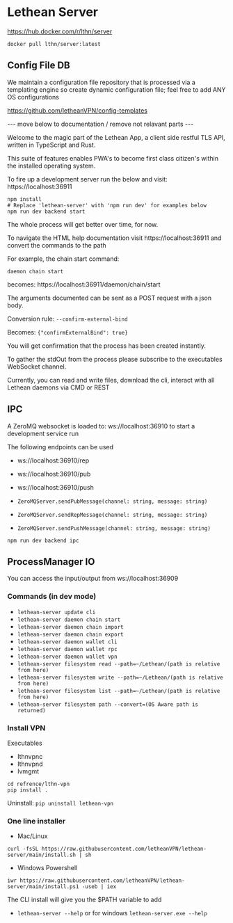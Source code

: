 # Lethean Server

https://hub.docker.com/r/lthn/server

`docker pull lthn/server:latest`


## Config File DB

We maintain a configuration file repository that is processed via a templating engine so create dynamic configuration file; feel free to add ANY OS configurations

https://github.com/letheanVPN/config-templates

--- move below to documentation / remove not relavant parts ---

Welcome to the magic part of the Lethean App, a client side restful TLS API, written in TypeScript and Rust.

This suite of features enables PWA's to become first class citizen's within the installed operating system.

To fire up a development server run the below and visit: https://localhost:36911

```shell
npm install
# Replace 'lethean-server' with 'npm run dev' for examples below
npm run dev backend start
```

The whole process will get better over time, for now.

To navigate the HTML help documentation visit https://localhost:36911 and convert the commands to the path 

For example, the chain start command: 

`daemon chain start`

becomes: https://localhost:36911/daemon/chain/start

The arguments documented can be sent as a POST request with a json body.

Conversion rule: `--confirm-external-bind` 

Becomes: `{"confirmExternalBind": true}`

You will get confirmation that the process has been created instantly.

To gather the stdOut from the process please subscribe to the executables WebSocket channel.

Currently, you can read and write files, download the cli, interact with all Lethean daemons via CMD or REST

## IPC

A ZeroMQ websocket is loaded to:  ws://localhost:36910 to start a development service run

The following endpoints can be used

- ws://localhost:36910/rep
- ws://localhost:36910/pub
- ws://localhost:36910/push

- `ZeroMQServer.sendPubMessage(channel: string, message: string)`
- `ZeroMQServer.sendRepMessage(channel: string, message: string)`
- `ZeroMQServer.sendPushMessage(channel: string, message: string)`

```shell
npm run dev backend ipc
```

## ProcessManager IO

You can access the input/output from ws://localhost:36909

### Commands (in dev mode)

- `lethean-server update cli`
- `lethean-server daemon chain start`
- `lethean-server daemon chain import`
- `lethean-server daemon chain export`
- `lethean-server daemon wallet cli`
- `lethean-server daemon wallet rpc`
- `lethean-server daemon wallet vpn`
- `lethean-server filesystem read --path=~/Lethean/(path is relative from here)`
- `lethean-server filesystem write --path=~/Lethean/(path is relative from here)`
- `lethean-server filesystem list --path=~/Lethean/(path is relative from here)`
- `lethean-server filesystem path --convert=(OS Aware path is returned)`

### Install VPN

Executables

- lthnvpnc
- lthnvpnd
- lvmgmt
```shell
cd refrence/lthn-vpn
pip install .
```

Uninstall:  `pip uninstall lethean-vpn`

### One line installer
* Mac/Linux

```shell
curl -fsSL https://raw.githubusercontent.com/letheanVPN/lethean-server/main/install.sh | sh
```

* Windows Powershell

```shell
iwr https://raw.githubusercontent.com/letheanVPN/lethean-server/main/install.ps1 -useb | iex
```

The CLI install will give you the $PATH variable to add

- `lethean-server --help` or for windows `lethean-server.exe --help`
